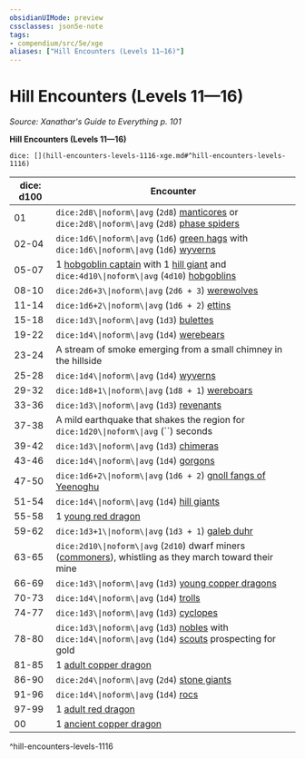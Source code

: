 ```yaml
---
obsidianUIMode: preview
cssclasses: json5e-note
tags:
- compendium/src/5e/xge
aliases: ["Hill Encounters (Levels 11—16)"]
---
```

# Hill Encounters (Levels 11—16)
*Source: Xanathar's Guide to Everything p. 101* 

**Hill Encounters (Levels 11—16)**

`dice: [](hill-encounters-levels-1116-xge.md#^hill-encounters-levels-1116)`

| dice: d100 | Encounter |
|------------|-----------|
| 01 | `dice:2d8\\|noform\\|avg` (`2d8`) [manticores](2-Mechanics/CLI/bestiary/monstrosity/manticore.md) or `dice:2d8\\|noform\\|avg` (`2d8`) [phase spiders](2-Mechanics/CLI/bestiary/monstrosity/phase-spider.md) |
| 02-04 | `dice:1d6\\|noform\\|avg` (`1d6`) [green hags](2-Mechanics/CLI/bestiary/fey/green-hag.md) with `dice:1d6\\|noform\\|avg` (`1d6`) [wyverns](2-Mechanics/CLI/bestiary/dragon/wyvern.md) |
| 05-07 | 1 [hobgoblin captain](2-Mechanics/CLI/bestiary/humanoid/hobgoblin-captain.md) with 1 [hill giant](2-Mechanics/CLI/bestiary/giant/hill-giant.md) and `dice:4d10\\|noform\\|avg` (`4d10`) [hobgoblins](2-Mechanics/CLI/bestiary/humanoid/hobgoblin.md) |
| 08-10 | `dice:2d6+3\\|noform\\|avg` (`2d6 + 3`) [werewolves](2-Mechanics/CLI/bestiary/humanoid/werewolf.md) |
| 11-14 | `dice:1d6+2\\|noform\\|avg` (`1d6 + 2`) [ettins](2-Mechanics/CLI/bestiary/giant/ettin.md) |
| 15-18 | `dice:1d3\\|noform\\|avg` (`1d3`) [bulettes](2-Mechanics/CLI/bestiary/monstrosity/bulette.md) |
| 19-22 | `dice:1d4\\|noform\\|avg` (`1d4`) [werebears](2-Mechanics/CLI/bestiary/humanoid/werebear.md) |
| 23-24 | A stream of smoke emerging from a small chimney in the hillside |
| 25-28 | `dice:1d4\\|noform\\|avg` (`1d4`) [wyverns](2-Mechanics/CLI/bestiary/dragon/wyvern.md) |
| 29-32 | `dice:1d8+1\\|noform\\|avg` (`1d8 + 1`) [wereboars](2-Mechanics/CLI/bestiary/humanoid/wereboar.md) |
| 33-36 | `dice:1d3\\|noform\\|avg` (`1d3`) [revenants](2-Mechanics/CLI/bestiary/undead/revenant.md) |
| 37-38 | A mild earthquake that shakes the region for `dice:1d20\\|noform\\|avg` (``) seconds |
| 39-42 | `dice:1d3\\|noform\\|avg` (`1d3`) [chimeras](2-Mechanics/CLI/bestiary/monstrosity/chimera.md) |
| 43-46 | `dice:1d4\\|noform\\|avg` (`1d4`) [gorgons](2-Mechanics/CLI/bestiary/monstrosity/gorgon.md) |
| 47-50 | `dice:1d6+2\\|noform\\|avg` (`1d6 + 2`) [gnoll fangs of Yeenoghu](2-Mechanics/CLI/bestiary/fiend/gnoll-fang-of-yeenoghu.md) |
| 51-54 | `dice:1d4\\|noform\\|avg` (`1d4`) [hill giants](2-Mechanics/CLI/bestiary/giant/hill-giant.md) |
| 55-58 | 1 [young red dragon](2-Mechanics/CLI/bestiary/dragon/young-red-dragon.md) |
| 59-62 | `dice:1d3+1\\|noform\\|avg` (`1d3 + 1`) [galeb duhr](2-Mechanics/CLI/bestiary/elemental/galeb-duhr.md) |
| 63-65 | `dice:2d10\\|noform\\|avg` (`2d10`) dwarf miners ([commoners](2-Mechanics/CLI/bestiary/humanoid/commoner.md)), whistling as they march toward their mine |
| 66-69 | `dice:1d3\\|noform\\|avg` (`1d3`) [young copper dragons](2-Mechanics/CLI/bestiary/dragon/young-copper-dragon.md) |
| 70-73 | `dice:1d4\\|noform\\|avg` (`1d4`) [trolls](2-Mechanics/CLI/bestiary/giant/troll.md) |
| 74-77 | `dice:1d3\\|noform\\|avg` (`1d3`) [cyclopes](2-Mechanics/CLI/bestiary/giant/cyclops.md) |
| 78-80 | `dice:1d3\\|noform\\|avg` (`1d3`) [nobles](2-Mechanics/CLI/bestiary/humanoid/noble.md) with `dice:1d4\\|noform\\|avg` (`1d4`) [scouts](2-Mechanics/CLI/bestiary/humanoid/scout.md) prospecting for gold |
| 81-85 | 1 [adult copper dragon](2-Mechanics/CLI/bestiary/dragon/adult-copper-dragon.md) |
| 86-90 | `dice:2d4\\|noform\\|avg` (`2d4`) [stone giants](2-Mechanics/CLI/bestiary/giant/stone-giant.md) |
| 91-96 | `dice:1d4\\|noform\\|avg` (`1d4`) [rocs](2-Mechanics/CLI/bestiary/monstrosity/roc.md) |
| 97-99 | 1 [adult red dragon](2-Mechanics/CLI/bestiary/dragon/adult-red-dragon.md) |
| 00 | 1 [ancient copper dragon](2-Mechanics/CLI/bestiary/dragon/ancient-copper-dragon.md) |
^hill-encounters-levels-1116